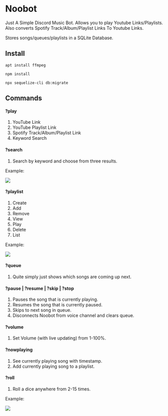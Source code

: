 # Noobot

Just A Simple Discord Music Bot.
Allows you to play  Youtube Links/Playlists.
Also converts Spotify Track/Album/Playlist Links To Youtube Links.

Stores songs/queues/playlists in a SQLite Database.

## Install
`apt install ffmpeg`

`npm install`

`npx sequelize-cli db:migrate`

## Commands

#### ?play
1. YouTube Link
2. YouTube Playlist Link
3. Spotify Track/Album/Playlist Link
4. Keyword Search

#### ?search
1. Search by keyword and choose from three results.

Example:

![](https://i.imgur.com/UCoc5kj.gif)

#### ?playlist
1. Create
2. Add
3. Remove
4. View
5. Play
6. Delete
7. List

Example:

![](https://i.imgur.com/SSetIe7.gif)

#### ?queue
1. Quite simply just shows which songs are coming up next.

#### ?pause | ?resume | ?skip | ?stop
1. Pauses the song that is currently playing.
2. Resumes the song that is currently paused.
3. Skips to next song in queue.
4. Disconnects Noobot from voice channel and clears queue.

#### ?volume
1. Set Volume (with live updating) from 1-100%.

#### ?nowplaying
1. See currently playing song with timestamp.
2. Add currently playing song to a playlist.

#### ?roll
1. Roll a dice anywhere from 2-15 times.

Example:

![](https://i.imgur.com/jd61HDt.gif)
